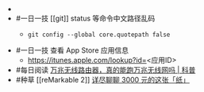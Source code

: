 -
- #一日一技 [[git]] status 等命令中文路径乱码
	- ```
	  git config --global core.quotepath false
	  ```
- #一日一技 查看 App Store 应用信息
	- https://itunes.apple.com/lookup?id=<应用ID>
- #每日阅读 [万兆无线路由器，真的能跑万兆无线网吗 | 科普](https://sspai.com/post/71581)
- #种草 [[reMarkable 2]] [详尽聊聊 3000 元的这张「纸」](https://sspai.com/post/71294)